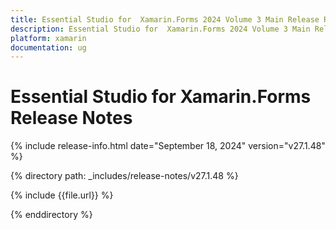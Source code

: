 ```yaml
---
title: Essential Studio for  Xamarin.Forms 2024 Volume 3 Main Release Release Notes  
description: Essential Studio for  Xamarin.Forms 2024 Volume 3 Main Release Release Notes  
platform: xamarin
documentation: ug
---
```


# Essential Studio for  Xamarin.Forms  Release Notes  

{% include release-info.html date="September 18, 2024"  version="v27.1.48" %}

{% directory path: _includes/release-notes/v27.1.48 %}

{% include {{file.url}} %}

{% enddirectory %}
